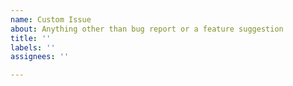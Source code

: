 ```yaml
---
name: Custom Issue
about: Anything other than bug report or a feature suggestion
title: ''
labels: ''
assignees: ''

---
```



